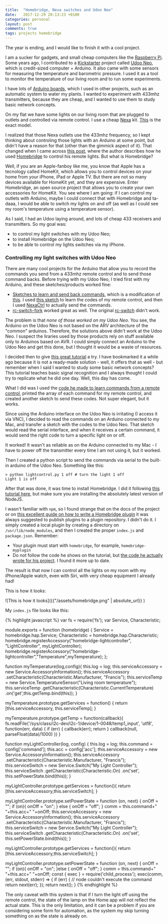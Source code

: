 ```yaml
---
title:  "Homebridge, Nexa switches and Udoo Neo"
date:   2017-12-29 20:13:23 +0100
categories: personal
layout: post
comments: true
tags: projects homebridge
---
```


The year is ending, and I would like to finish it with a cool project.

I am a sucker for gadgets, and small cheap computers like the [Raspberry Pi](https://www.raspberrypi.org). Some years ago, I contributed to a [Kickstarter](https://Kickstarter.com) project called [Udoo Neo](https://www.udoo.org/get-started-neo/), which is credit-sized computer + Arduino. It also came with some sensors for measuring the temperature and barometric pressure. I used it as a tool to monitor the temperature of our living room and to run some experiments.

I have lots of [Arduino boards](https://arduino.cc), which I used in other projects, such as an automatic system to water my plants. I wanted to experiment with 433mhz transmitters, because they are cheap, and I wanted to use them to study basic network concepts.

On my flat we have some lights on our living room that are plugged to outlets and controlled via remote control. I use a cheap [Nexa](https://nexa.se) kit. [This](https://www.clasohlson.com/no/Nexa-PE-3-3-pack-fjernstrømbrytere/36-4602) is the exact model.

I realized that those Nexa outlets use the 433mhz frequency, so I kept thinking about controling those lights with an Arduino at some point, but didn't have a reason for that (other than the gimmick aspect of it). That changed when I came across [this post](https://medium.com/arvin-singla/apple-homekit-hacking-3d2902e7a1df), where the author describes how he used [Homebridge](https://github.com/nfarina/homebridge) to control his remote lights. But what is Homebridge?

Well, if you are an Apple-fanboy like me, you know that Apple has a tecnology called HomeKit, which allows you to control devices on your home from your iPhone, iPad or Apple TV. But there are not so many devices available for HomeKit yet, and they are expensive. Enter Homebridge, an open source project that allows you to create your own accessories for HomeKit. You see where I am going: if I can control my outlets with Arduino, maybe I could connect that with Homebridge and ta-daaa, I would be able to switch my lights on and off (as well as I could see my room's temperature using a temperature sensor).

As I said, I had an Udoo laying around, and lots of cheap 433 receivers and transmitters. So my goal was:

*   to control my light switches with my Udoo Neo;
*   to install Homebridge on the Udoo Neo;
*   to be able to control my lights switches via my iPhone.

### Controlling my light switches with Udoo Neo

There are many cool projects for the Arduino that allow you to record the commands you send from a 433mhz remote control and to send those command backs. Before trying with my Udoo Neo, I tried first with my Arduino, and these sketches/products worked fine:

*   [Sketches to learn and send back commands](http://fritzing.org/media/fritzing-repo/projects/n/nexardu-illumination-smart-control/code/), which is a modification of [this](http://playground.arduino.cc/Code/HomeEasy). I used [this sketch](http://fritzing.org/media/fritzing-repo/projects/n/nexardu-illumination-smart-control/code/Nexa_Ok_3_RX.ino) to learn the codes of my remote control, and then I used [NexaCtrl](https://github.com/calle-gunnarsson/NexaCtrl) to actually send the commands.
*   [rc-switch-fork](https://433mhz.codeplex.com/SourceControl/latest#rc-switch-fork/RCTransmitter.cpp) worked great as well. The original [rc-switch](https://github.com/sui77/rc-switch/wiki) didn't work.  

The problem is that *none of those worked on my Udoo Neo*. You see, the Arduino on the Udoo Neo is not based on the ARV architecture of the "common" arduinos. Therefore, the solutions above didn't work at the Udoo Neo. I suspect the liraries used by those products rely on stuff available only to Arduinos based on AVR. I could simply connect an Arduino to the Udoo Neo and get this done, but I thought it would be a waste of resources.

I decided then to give [this great tutorial](http://arduinobasics.blogspot.no/2014/06/433-mhz-rf-module-with-arduino-tutorial.html) a try. I have bookmarked it a while ago because it is not a ready-made solution - well, it offers that as well - but remember when I said I wanted to study some basic network concepts? This tutorial teaches basic signal recognition and I always thought I could try to replicate what he did one day. Well, this day has come.

What I did was I used the [code he made to learn commands from a remote control](http://arduinobasics.blogspot.no/2014/07/433-mhz-rf-module-with-arduino-tutorial_30.html), printed the array of each command for my remote control, and created another sketch to send these codes. Not super elegant, but it works.

Since using the Arduino interface on the Udoo Neo is irritating (I access it via VNC), I decided to read the commands on an Arduino connected to my Mac, and transfer a sketch with the codes to the Udoo Neo. That sketch would read the serial interface, and when it receives a certain command, it would send the right code to turn a specific light on or off.

It worked! It wasn't as reliable as on the Arduino connected to my Mac - I have to power off the transmitter every time I am not using it, but it worked.

Then I created a python script to send the commands via serial to the built-in arduino of the Udoo Neo. Something like this:

```
> python lightcontrol.py 1 off # turn the light 1 off
Light 1 is off
```

After that was done, it was time to install Homebridge. I did it following [this tutorial here](https://github.com/nfarina/homebridge/wiki/Running-HomeBridge-on-a-Raspberry-Pi), but make sure you are installing the absolutely latest version of NodeJS.

I wasn't familiar with `npm`, so I found strange that on the docs of the project or on [this excellent guide on how to write a Homebridge plugin](http://blog.theodo.fr/2017/08/make-siri-perfect-home-companion-devices-not-supported-apple-homekit/) it was always suggested to publish plugins to a plugin repository. I didn't do it. I simply created a local plugin by creating a directory on `/usr/lib/node_modules`, and then I created the proper `index.js` and `package.json`. Remember:

* Your plugin must start with `homebridge`, for example, `homebridge-myplugin`
* Do not follow the code he shows on the tutorial, but [the code he actually wrote for his project](https://github.com/fredericbarthelet/homebridge-smappee/blob/master/index.js). I found it more up to date.

The result is that now I can control all the lights on my room with my iPhone/Apple watch, even with Siri, with very cheap equipment I already had!

This is how it looks:

![This is how it looks]({{"/assets/homebridge.png" | absolute_url}} )

My `index.js` file looks like this:

{% highlight javascript %}
var fs = require('fs');
var Service, Characteristic;

module.exports = function (homebridge) {
    Service = homebridge.hap.Service;
    Characteristic = homebridge.hap.Characteristic;
          homebridge.registerAccessory("homebridge-lightcontroller", "LightController", myLightController);
    homebridge.registerAccessory("homebridge-lightcontroller","Temperature",myTemperature);
};

function myTemperature(log,config){
    this.log = log;
    this.serviceAccessory = new Service.AccessoryInformation();
    this.serviceAccessory
        .setCharacteristic(Characteristic.Manufacturer, "Francis");
    this.serviceTemp = new Service.TemperatureSensor("Living room temperature");
    this.serviceTemp
        .getCharacteristic(Characteristic.CurrentTemperature)
        .on('get',this.getTemp.bind(this));
}

myTemperature.prototype.getServices = function() {
    return [this.serviceAccessory, this.serviceTemp];
}

myTemperature.prototype.getTemp = function(callback){
    fs.readFile('/sys/class/i2c-dev/i2c-1/device/1-0048/temp1_input', 'utf8', function(err, data) {
            if (err) {
                    callback(err);
                    return
                }
    callback(null, parseFloat(data)/1000)
  })
}

function myLightController(log, config) {
    this.log = log;
    this.command = config['command'];
    this.acc = config['acc'];
    this.serviceAccessory = new Service.AccessoryInformation();
    this.serviceAccessory
        .setCharacteristic(Characteristic.Manufacturer, "Francis");
    this.serviceSwitch = new Service.Switch("My Light Controller");
    this.serviceSwitch
        .getCharacteristic(Characteristic.On)
        .on('set', this.setPowerState.bind(this));
}

myLightController.prototype.getServices = function(){
  return [this.serviceAccessory,this.serviceSwitch];
}

myLightController.prototype.setPowerState =  function (on, next) {
    onOff = "";
    if (on){
        onOff = "on";
        } else {
        onOff = "off";
    }
    comm = this.command+" "+this.acc+" "+onOff;
    this.serviceAccessory = new Service.AccessoryInformation();
    this.serviceAccessory
        .setCharacteristic(Characteristic.Manufacturer, "Francis");
    this.serviceSwitch = new Service.Switch("My Light Controller");
    this.serviceSwitch
        .getCharacteristic(Characteristic.On)
        .on('set', this.setPowerState.bind(this));
}

myLightController.prototype.getServices = function(){
       return [this.serviceAccessory,this.serviceSwitch];
}

myLightController.prototype.setPowerState =  function (on, next) {
   onOff = "";
   if (on){
       onOff = "on";
   }else {
       onOff = "off";
   }
   comm = this.command+" "+this.acc+" "+onOff;
   const { exec } = require('child_process');
   exec(comm, (err, stdout, stderr) => {
       if (err) {
                 // node couldn't execute the command
                 return next(err);
   });
   return next();
 }
{% endhighlight %}

The only caveat with this system is that if I turn the light off using the remote control, the state of the lamp on the Home app will not reflect the actual state. This is the only limitation, and it can be a problem if you are considering some form for automation, as the system my skip turning something on as the state is already on.
